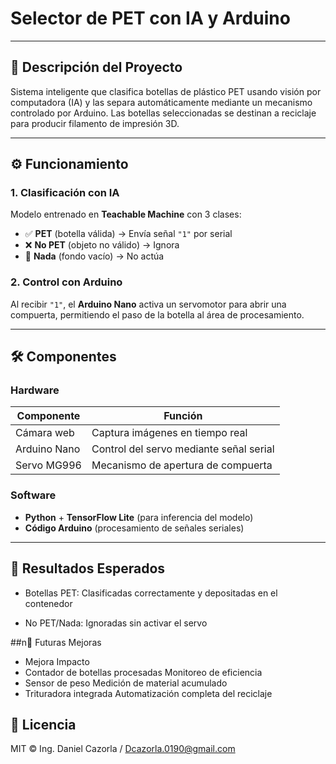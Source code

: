# Selector de PET con IA y Arduino  

---

## 📌 Descripción del Proyecto  
Sistema inteligente que clasifica botellas de plástico PET usando visión por computadora (IA) y las separa automáticamente mediante un mecanismo controlado por Arduino. Las botellas seleccionadas se destinan a reciclaje para producir filamento de impresión 3D.  

---

## ⚙️ Funcionamiento  
### 1. Clasificación con IA  
Modelo entrenado en **Teachable Machine** con 3 clases:  
- ✅ **PET** (botella válida) → Envía señal `"1"` por serial  
- ❌ **No PET** (objeto no válido) → Ignora  
- 🚫 **Nada** (fondo vacío) → No actúa  

### 2. Control con Arduino  
Al recibir `"1"`, el **Arduino Nano** activa un servomotor para abrir una compuerta, permitiendo el paso de la botella al área de procesamiento.  

---

## 🛠️ Componentes  
### Hardware  
| Componente       | Función                                  |  
|------------------|------------------------------------------|  
| Cámara web       | Captura imágenes en tiempo real          |  
| Arduino Nano     | Control del servo mediante señal serial  |  
| Servo MG996 | Mecanismo de apertura de compuerta       |  

### Software  
- **Python** + **TensorFlow Lite** (para inferencia del modelo)  
- **Código Arduino** (procesamiento de señales seriales)  

---

## 🎯 Resultados Esperados
- Botellas PET: Clasificadas correctamente y depositadas en el contenedor

- No PET/Nada: Ignoradas sin activar el servo

##n🔮 Futuras Mejoras
- Mejora	Impacto
- Contador de botellas procesadas	Monitoreo de eficiencia
- Sensor de peso	Medición de material acumulado
- Trituradora integrada	Automatización completa del reciclaje

## 📜 Licencia
MIT © Ing. Daniel Cazorla / Dcazorla.0190@gmail.com
